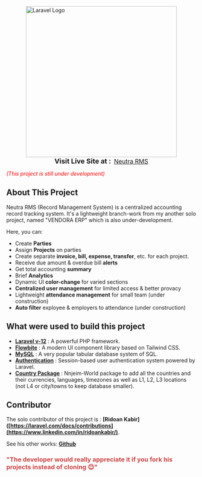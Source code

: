 <div style="display: flex; justify-content: center; align-items: center; gap: 20px;">
   <a href="https://laravel.com" target="_blank"><img src="https://raw.githubusercontent.com/laravel/art/master/logo-lockup/5%20SVG/2%20CMYK/1%20Full%20Color/laravel-logolockup-cmyk-red.svg" width="400" alt="Laravel Logo"></a>
</div>

<div style="display: flex; justify-content: center; align-items: center; gap: 8px">
    <b style="font-size: 18px; text-align: center;"> 
        Visit Live Site at :
    </b> 
    <span> 
        <a href="https://www.neutrarms.kabir.trade" style="font-size: 16px;">Neutra RMS</a>
    </span> 
</div>

<em style="color: red; text-align: center;">(This project is still under development)</em>

## About This Project

Neutra RMS (Record Management System) is a centralized accounting record tracking system. It's a lightweight branch-work from my another solo project, named "VENDORA ERP" which is also under-development.

Here, you can:

- Create **Parties**
- Assign **Projects** on parties
- Create separate **invoice, bill, expense, transfer**, etc. for each project. 
- Receive due amount & overdue bill **alerts**
- Get total accounting **summary**
- Brief **Analytics**
- Dynamic UI **color-change** for varied sections
- **Centralized user management** for limited access & better provacy
- Lightweight **attendance management** for small team (under construction)
- **Auto filter** exployee & employers to attendance (under construction)

## What were used to build this project

- **[Laravel v-12](https://laravel.com/)** : A powerful PHP framework.
- **[Flowbite](https://flowbite.com/)** : A modern UI component library based on Tailwind CSS.
- **[MySQL](https://www.mysql.com/)** : A very popular tabular database system of SQL.
- **[Authentication](https://laravel.com/docs/12.x/authentication#authenticating-users)** : Session-based user authentication system  powered by Laravel.
- **[Country Package](https://github.com/nnjeim/world)** : Nnjeim-World package to add all the countries and their currencies, languages, timezones as well as L1, L2, L3 locations (not L4 or city/towns to keep database smaller).


## Contributor

The solo contributor of this project is : **[Ridoan Kabir]([https://laravel.com/docs/contributions](https://www.linkedin.com/in/ridoankabir/)**.

See his other works: **[Github](https://github.com/ridoan777)**

### <span style="color:#cc4444;">"The developer would really appreciate it if you fork his projects instead of cloning 😊"</span>
<br>
<br>
